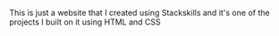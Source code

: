 This is just a website that I created using Stackskills and it's one of the projects I built on it using HTML and CSS

